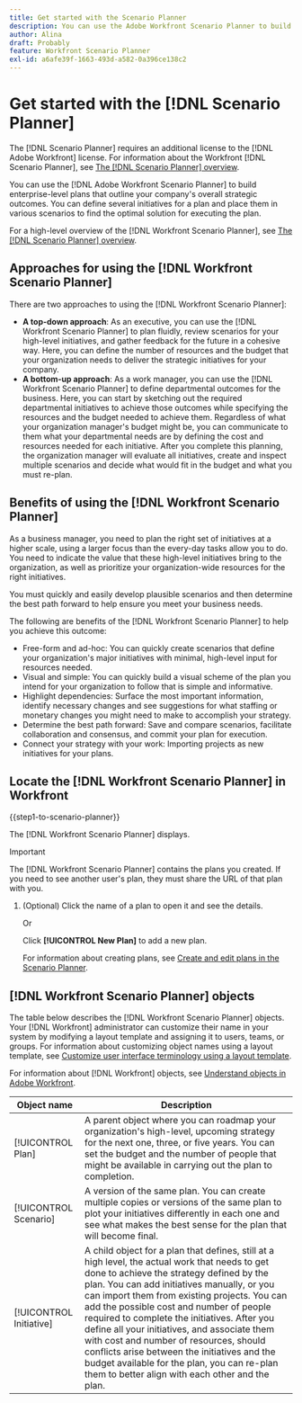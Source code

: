 ```yaml
---
title: Get started with the Scenario Planner
description: You can use the Adobe Workfront Scenario Planner to build enterprise-level plans that outline your company's overall strategic outcomes. You can define several initiatives for a plan and place them in various scenarios to find the optimal solution for executing the plan.
author: Alina
draft: Probably
feature: Workfront Scenario Planner
exl-id: a6afe39f-1663-493d-a582-0a396ce138c2
---
```

# Get started with the [!DNL Scenario Planner]

The [!DNL Scenario Planner] requires an additional license to the [!DNL Adobe Workfront] license. For information about the Workfront [!DNL Scenario Planner], see [The [!DNL Scenario Planner] overview](../scenario-planner/scenario-planner-overview.md).

You can use the [!DNL Adobe Workfront Scenario Planner] to build enterprise-level plans that outline your company's overall strategic outcomes. You can define several initiatives for a plan and place them in various scenarios to find the optimal solution for executing the plan.

For a high-level overview of the [!DNL Workfront Scenario Planner], see [The [!DNL Scenario Planner] overview](../scenario-planner/scenario-planner-overview.md).

## Approaches for using the [!DNL Workfront Scenario Planner]

There are two approaches to using the [!DNL Workfront Scenario Planner]:

* **A top-down approach**: As an executive, you can use the [!DNL Workfront Scenario Planner] to plan fluidly, review scenarios for your high-level initiatives, and gather feedback for the future in a cohesive way. Here, you can define the number of resources and the budget that your organization needs to deliver the strategic initiatives for your company. 
* **A bottom-up approach**: As a work manager, you can use the [!DNL Workfront Scenario Planner] to define departmental outcomes for the business. Here, you can start by sketching out the required departmental initiatives to achieve those outcomes while specifying the resources and the budget needed to achieve them. Regardless of what your organization manager's budget might be, you can communicate to them what your departmental needs are by defining the cost and resources needed for each initiative. After you complete this planning, the organization manager will evaluate all initiatives, create and inspect multiple scenarios and decide what would fit in the budget and what you must re-plan.

## Benefits of using the [!DNL Workfront Scenario Planner]

As a business manager, you need to plan the right set of initiatives at a higher scale, using a larger focus than the every-day tasks allow you to do. You need to indicate the value that these high-level initiatives bring to the organization, as well as prioritize your organization-wide resources for the right initiatives.

You must quickly and easily develop plausible scenarios and then determine the best path forward to help ensure you meet your business needs.

The following are benefits of the [!DNL Workfront Scenario Planner] to help you achieve this outcome:

* Free-form and ad-hoc: You can quickly create scenarios that define your organization's major initiatives with minimal, high-level input for resources needed.
* Visual and simple: You can quickly build a visual scheme of the plan you intend for your organization to follow that is simple and informative.
* Highlight dependencies: Surface the most important information, identify necessary changes and see suggestions for what staffing or monetary changes you might need to make to accomplish your strategy. 
* Determine the best path forward: Save and compare scenarios, facilitate collaboration and consensus, and commit your plan for execution. 
* Connect your strategy with your work: Importing projects as new initiatives for your plans.

## Locate the [!DNL Workfront Scenario Planner] in Workfront

{{step1-to-scenario-planner}}
   
   <!--drafted for Shell: or click the **Main Menu** <insert icon> in the upper-left corner, if it's available.-->

   The [!DNL Workfront Scenario Planner] displays.

   >[!IMPORTANT]
   >
   >The [!DNL Workfront Scenario Planner] contains the plans you created. If you need to see another user's plan, they must share the URL of that plan with you.

1. (Optional) Click the name of a plan to open it and see the details.

   Or

   Click **[!UICONTROL New Plan]** to add a new plan.

   For information about creating plans, see [Create and edit plans in the Scenario Planner](../scenario-planner/create-and-edit-plans.md).

## [!DNL Workfront Scenario Planner] objects

The table below describes the [!DNL Workfront Scenario Planner] objects. Your [!DNL Workfront] administrator can customize their name in your system by modifying a layout template and assigning it to users, teams, or groups. For information about customizing object names using a layout template, see [Customize user interface terminology using a layout template](../administration-and-setup/customize-workfront/use-layout-templates/customize-terminology.md).

For information about [!DNL Workfront] objects, see [Understand objects in Adobe Workfront](../workfront-basics/navigate-workfront/workfront-navigation/understand-objects.md). 

|Object name|Description|
|---|---|
| [!UICONTROL Plan] |A parent object where you can roadmap your organization's high-level, upcoming strategy for the next one, three, or five years. You can set the budget and the number of people that might be available in carrying out the plan to completion. |
| [!UICONTROL Scenario] |A version of the same plan. You can create multiple copies or versions of the same plan to plot your initiatives differently in each one and see what makes the best sense for the plan that will become final.  |
| [!UICONTROL Initiative] |A child object for a plan that defines, still at a high level, the actual work that needs to get done to achieve the strategy defined by the plan. You can add initiatives manually, or you can import them from existing projects. You can add the possible cost and number of people required to complete the initiatives. After you define all your initiatives, and associate them with cost and number of resources, should conflicts arise between the initiatives and the budget available for the plan, you can re-plan them to better align with each other and the plan. |

